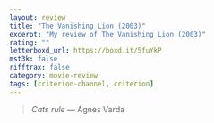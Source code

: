 ```yaml
---
layout: review
title: "The Vanishing Lion (2003)"
excerpt: "My review of The Vanishing Lion (2003)"
rating: ""
letterboxd_url: https://boxd.it/5fuYkP
mst3k: false
rifftrax: false
category: movie-review
tags: [criterion-channel, criterion]
---
```


<blockquote><i>Cats rule</i> — Agnes Varda</blockquote>
